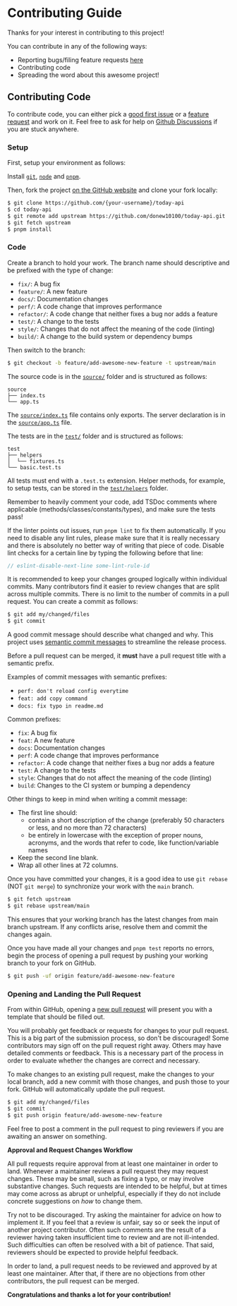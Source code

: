 # Contributing Guide

Thanks for your interest in contributing to this project!

You can contribute in any of the following ways:

- Reporting bugs/filing feature requests
  [here](https://github.com/donew10100/today-api/issues/new/choose)
- Contributing code
- Spreading the word about this awesome project!

## Contributing Code

To contribute code, you can either pick a
[good first issue](https://github.com/donew10100/today-api/issues?q=is%3Aissue+is%3Aopen+sort%3Aupdated-desc+label%3A%22good+first+issue%22)
or a
[feature request](https://github.com/donew10100/today-api/issues?q=is%3Aissue+is%3Aopen+sort%3Aupdated-desc+label%3A%22enhancement%22)
and work on it. Feel free to ask for help on
[Github Discussions](https://github.com/donew10100/today-api/discussions/new) if
you are stuck anywhere.

### Setup

First, setup your environment as follows:

Install [`git`](https://github.com/git-guides/install-git),
[`node`](https://nodejs.org/en/download/package-manager/) and
[`pnpm`](https://pnpm.io/installation).

Then, fork the project
[on the GitHub website](https://github.com/donew10100/today-api) and clone your
fork locally:

```sh
$ git clone https://github.com/{your-username}/today-api
$ cd today-api
$ git remote add upstream https://github.com/donew10100/today-api.git
$ git fetch upstream
$ pnpm install
```

### Code

Create a branch to hold your work. The branch name should descriptive and be
prefixed with the type of change:

- `fix/`: A bug fix
- `feature/`: A new feature
- `docs/`: Documentation changes
- `perf/`: A code change that improves performance
- `refactor/`: A code change that neither fixes a bug nor adds a feature
- `test/`: A change to the tests
- `style/`: Changes that do not affect the meaning of the code (linting)
- `build/`: A change to the build system or dependency bumps

Then switch to the branch:

```sh
$ git checkout -b feature/add-awesome-new-feature -t upstream/main
```

The source code is in the [`source/`](../source/) folder and is structured as
follows:

```
source
├── index.ts
└── app.ts
```

The [`source/index.ts`](../source/index.ts) file contains only exports. The
server declaration is in the [`source/app.ts`](../source/app.ts) file.

The tests are in the [`test/`](../test/) folder and is structured as follows:

```
test
├── helpers
│  └── fixtures.ts
└── basic.test.ts
```

All tests must end with a `.test.ts` extension. Helper methods, for example, to
setup tests, can be stored in the [`test/helpers`](../test/helpers) folder.

Remember to heavily comment your code, add TSDoc comments where applicable
(methods/classes/constants/types), and make sure the tests pass!

If the linter points out issues, run `pnpm lint` to fix them automatically. If
you need to disable any lint rules, please make sure that it is really necessary
and there is absolutely no better way of writing that piece of code. Disable
lint checks for a certain line by typing the following before that line:

```ts
// eslint-disable-next-line some-lint-rule-id
```

It is recommended to keep your changes grouped logically within individual
commits. Many contributors find it easier to review changes that are split
across multiple commits. There is no limit to the number of commits in a pull
request. You can create a commit as follows:

```sh
$ git add my/changed/files
$ git commit
```

A good commit message should describe what changed and why. This project uses
[semantic commit messages](https://conventionalcommits.org/) to streamline the
release process.

Before a pull request can be merged, it **must** have a pull request title with
a semantic prefix.

Examples of commit messages with semantic prefixes:

- `perf: don't reload config everytime`
- `feat: add copy command`
- `docs: fix typo in readme.md`

Common prefixes:

- `fix`: A bug fix
- `feat`: A new feature
- `docs`: Documentation changes
- `perf`: A code change that improves performance
- `refactor`: A code change that neither fixes a bug nor adds a feature
- `test`: A change to the tests
- `style`: Changes that do not affect the meaning of the code (linting)
- `build`: Changes to the CI system or bumping a dependency

Other things to keep in mind when writing a commit message:

- The first line should:
  - contain a short description of the change (preferably 50 characters or less,
    and no more than 72 characters)
  - be entirely in lowercase with the exception of proper nouns, acronyms, and
    the words that refer to code, like function/variable names
- Keep the second line blank.
- Wrap all other lines at 72 columns.

Once you have committed your changes, it is a good idea to use `git rebase` (NOT
`git merge`) to synchronize your work with the `main` branch.

```sh
$ git fetch upstream
$ git rebase upstream/main
```

This ensures that your working branch has the latest changes from main branch
upstream. If any conflicts arise, resolve them and commit the changes again.

Once you have made all your changes and `pnpm test` reports no errors, begin the
process of opening a pull request by pushing your working branch to your fork on
GitHub.

```sh
$ git push -uf origin feature/add-awesome-new-feature
```

### Opening and Landing the Pull Request

From within GitHub, opening a
[new pull request](https://github.com/donew10100/today-api/compare) will present
you with a template that should be filled out.

You will probably get feedback or requests for changes to your pull request.
This is a big part of the submission process, so don't be discouraged! Some
contributors may sign off on the pull request right away. Others may have
detailed comments or feedback. This is a necessary part of the process in order
to evaluate whether the changes are correct and necessary.

To make changes to an existing pull request, make the changes to your local
branch, add a new commit with those changes, and push those to your fork. GitHub
will automatically update the pull request.

```sh
$ git add my/changed/files
$ git commit
$ git push origin feature/add-awesome-new-feature
```

Feel free to post a comment in the pull request to ping reviewers if you are
awaiting an answer on something.

**Approval and Request Changes Workflow**

All pull requests require approval from at least one maintainer in order to
land. Whenever a maintainer reviews a pull request they may request changes.
These may be small, such as fixing a typo, or may involve substantive changes.
Such requests are intended to be helpful, but at times may come across as abrupt
or unhelpful, especially if they do not include concrete suggestions on _how_ to
change them.

Try not to be discouraged. Try asking the maintainer for advice on how to
implement it. If you feel that a review is unfair, say so or seek the input of
another project contributor. Often such comments are the result of a reviewer
having taken insufficient time to review and are not ill-intended. Such
difficulties can often be resolved with a bit of patience. That said, reviewers
should be expected to provide helpful feedback.

In order to land, a pull request needs to be reviewed and approved by at least
one maintainer. After that, if there are no objections from other contributors,
the pull request can be merged.

**Congratulations and thanks a lot for your contribution!**

